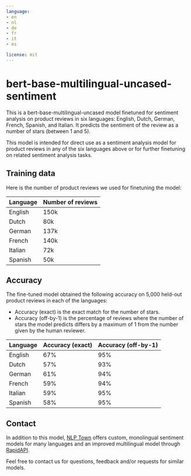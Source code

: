 ```yaml
---
language:
- en
- nl
- de
- fr
- it
- es

license: mit
---
```


# bert-base-multilingual-uncased-sentiment

This is a bert-base-multilingual-uncased model finetuned for sentiment analysis on product reviews in six languages: English, Dutch, German, French, Spanish, and Italian. It predicts the sentiment of the review as a number of stars (between 1 and 5).

This model is intended for direct use as a sentiment analysis model for product reviews in any of the six languages above or for further finetuning on related sentiment analysis tasks.

## Training data

Here is the number of product reviews we used for finetuning the model: 

| Language | Number of reviews |
| -------- | ----------------- |
| English  | 150k           |
| Dutch    | 80k            |
| German   | 137k           |
| French   | 140k           |
| Italian  | 72k            |
| Spanish  | 50k            |

## Accuracy

The fine-tuned model obtained the following accuracy on 5,000 held-out product reviews in each of the languages:

- Accuracy (exact) is the exact match for the number of stars.
- Accuracy (off-by-1) is the percentage of reviews where the number of stars the model predicts differs by a maximum of 1 from the number given by the human reviewer. 


| Language | Accuracy (exact) | Accuracy (off-by-1) |
| -------- | ---------------------- | ------------------- |
| English  | 67%                 | 95%
| Dutch    | 57%                 | 93%
| German   | 61%                 | 94%
| French   | 59%                 | 94%
| Italian  | 59%                 | 95%
| Spanish  | 58%                 | 95%

## Contact 

In addition to this model, [NLP Town](https://www.nlp.town) offers custom, monolingual sentiment models for many languages and an improved multilingual model through [RapidAPI](https://rapidapi.com/nlp-town-nlp-town-default/api/multilingual-sentiment-analysis2/). 

Feel free to contact us for questions, feedback and/or requests for similar models.